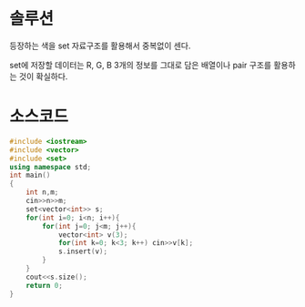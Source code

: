 # 솔루션

등장하는 색을 set 자료구조를 활용해서 중복없이 센다.

set에 저장할 데이터는 R, G, B 3개의 정보를 그대로 담은 배열이나 pair 구조를 활용하는 것이 확실하다.



# 소스코드

```cpp
#include <iostream>
#include <vector>
#include <set>
using namespace std;
int main()
{
    int n,m;
    cin>>n>>m;
    set<vector<int>> s;
    for(int i=0; i<n; i++){
        for(int j=0; j<m; j++){
            vector<int> v(3);
            for(int k=0; k<3; k++) cin>>v[k];
            s.insert(v);
        }
    }
    cout<<s.size();
    return 0;
}
```

